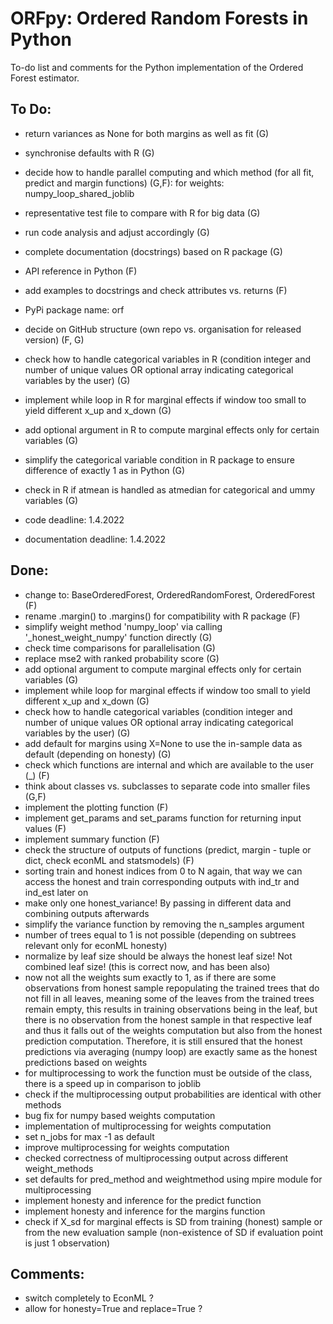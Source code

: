 # ORFpy: Ordered Random Forests in Python

To-do list and comments for the Python implementation of the Ordered Forest estimator.

## To Do:

- return variances as None for both margins as well as fit (G)
- synchronise defaults with R (G)
- decide how to handle parallel computing and which method (for all fit, predict and margin functions) (G,F): for weights: numpy_loop_shared_joblib
- representative test file to compare with R for big data (G)
- run code analysis and adjust accordingly (G)
- complete documentation (docstrings) based on R package (G)
- API reference in Python (F)
- add examples to docstrings and check attributes vs. returns (F)
- PyPi package name: orf
- decide on GitHub structure (own repo vs. organisation for released version) (F, G)
- check how to handle categorical variables in R (condition integer and number of unique values OR optional array indicating categorical variables by the user) (G)
- implement while loop in R for marginal effects if window too small to yield different x_up and x_down (G)
- add optional argument in R to compute marginal effects only for certain variables (G)
- simplify the categorical variable condition in R package to ensure difference of exactly 1 as in Python (G)
- check in R if atmean is handled as atmedian for categorical and ummy variables (G)

- code deadline: 1.4.2022
- documentation deadline: 1.4.2022

## Done:

- change to: BaseOrderedForest, OrderedRandomForest, OrderedForest (F)
- rename .margin() to .margins() for compatibility with R package (F)
- simplify weight method 'numpy_loop' via calling '_honest_weight_numpy' function directly (G)
- check time comparisons for parallelisation (G)
- replace mse2 with ranked probability score (G)
- add optional argument to compute marginal effects only for certain variables (G)
- implement while loop for marginal effects if window too small to yield different x_up and x_down (G)
- check how to handle categorical variables (condition integer and number of unique values OR optional array indicating categorical variables by the user) (G)
- add default for margins using X=None to use the in-sample data as default (depending on honesty) (G)
- check which functions are internal and which are available to the user (_) (F)
- think about classes vs. subclasses to separate code into smaller files (G,F)
- implement the plotting function (F)
- implement get_params and set_params function for returning input values (F)
- implement summary function (F)
- check the structure of outputs of functions (predict, margin - tuple or dict, check econML and statsmodels) (F)
- sorting train and honest indices from 0 to N again, that way we can access the honest and train corresponding outputs with ind_tr and ind_est later on
- make only one honest_variance! By passing in different data and combining outputs afterwards
- simplify the variance function by removing the n_samples argument
- number of trees equal to 1 is not possible (depending on subtrees relevant only for econML honesty)
- normalize by leaf size should be always the honest leaf size! Not combined leaf size! (this is correct now, and has been also)
- now not all the weights sum exactly to 1, as if there are some observations from honest sample repopulating the trained trees that do not fill in all leaves, meaning some of the leaves from the trained trees remain empty, this results in training observations being in the leaf, but there is no observation from the honest sample in that respective leaf and thus it falls out of the weights computation but also from the honest prediction computation. Therefore, it is still ensured that the honest predictions via averaging (numpy loop) are exactly same as the honest predictions based on weights
- for multiprocessing to work the function must be outside of the class, there is a speed up in comparison to joblib
- check if the multiprocessing output probabilities are identical with other methods
- bug fix for numpy based weights computation
- implementation of multiprocessing for weights computation
- set n_jobs for max -1 as default
- improve multiprocessing for weights computation
- checked correctness of multiprocessing output across different weight_methods
- set defaults for pred_method and weightmethod using mpire module for multiprocessing
- implement honesty and inference for the predict function
- implement honesty and inference for the margins function
- check if X_sd for marginal effects is SD from training (honest) sample or from the new evaluation sample (non-existence of SD if evaluation point is just 1 observation)

## Comments:

- switch completely to EconML ?
- allow for honesty=True and replace=True ?